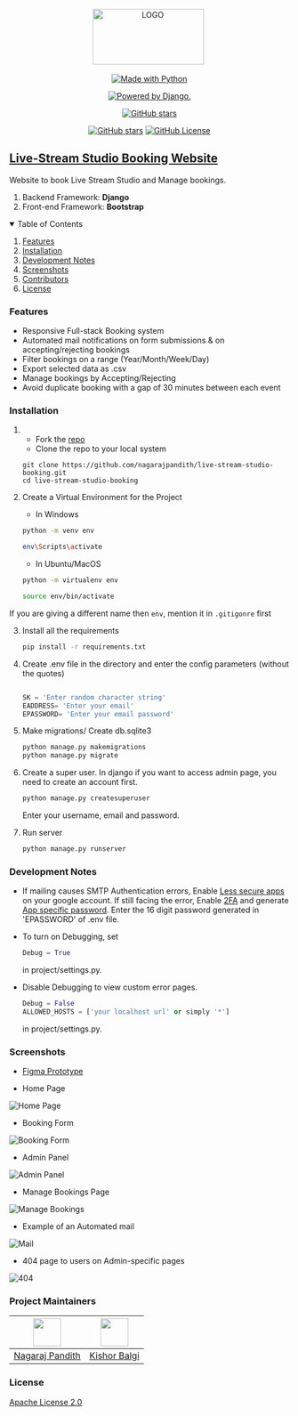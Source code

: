 <p align="center"> 
 <img src="https://raw.githubusercontent.com/nagarajpandith/live-stream-studio-booking/main/static/img/Logo.png?token=GHSAT0AAAAAABQJ6S5JNVU4ZPCAWL3B4N7WYP76GIA" alt="LOGO" border="0" width=200 height=100/>&nbsp;</a></p>

<p align="center">
<a href="https://www.python.org/"><img src="https://forthebadge.com/images/badges/made-with-python.svg" border="0" title="Made with Python" />
</p>

<p align="center">
<a href="http://www.djangoproject.com/"><img src="https://www.djangoproject.com/m/img/badges/djangopowered126x54.gif" border="0" alt="Powered by Django." title="Powered by Django." /></a>  
</p>
  
<p align="center">
<a href="https://github.com/nagarajpandith/live-stream-studio-booking/stargazers"><img alt="GitHub stars" src="https://img.shields.io/github/stars/nagarajpandith/live-stream-studio-booking?style=for-the-badge"></a>
</p>

<p align="center">
<a href="https://github.com/nagarajpandith/live-stream-studio-booking/"><img alt="GitHub stars" src="https://img.shields.io/github/last-commit/nagarajpandith/live-stream-studio-booking"></a>
<a href="https://github.com/nagarajpandith/live-stream-studio-booking/blob/main/LICENSE"><img alt="GitHub License" src="https://img.shields.io/github/license/nagarajpandith/live-stream-studio-booking"></a>
</p>

## [Live-Stream Studio Booking Website]()
Website to book Live Stream Studio and Manage bookings. 
1. Backend Framework: **Django**
2. Front-end Framework: **Bootstrap**

<details open="open">
  <summary>Table of Contents</summary>
  <ol>
    <li><a href="#features">Features</a></li>
    <li><a href="#installation">Installation</a></li>
    <li><a href="#development-notes">Development Notes</a></li>
    <li><a href="#screenshots">Screenshots</a></li>
    <li><a href="#contributors">Contributors</a></li>
    <li><a href="#license">License</a></li>
  </ol>
</details>

### Features
- Responsive Full-stack Booking system
- Automated mail notifications on form submissions & on accepting/rejecting bookings
- Filter bookings on a range (Year/Month/Week/Day)
- Export selected data as .csv
- Manage bookings by Accepting/Rejecting 
- Avoid duplicate booking with a gap of 30 minutes between each event

### Installation
1. - Fork the [repo](https://github.com/nagarajpandith/live-stream-studio-booking)
   - Clone the repo to your local system
    ```git
    git clone https://github.com/nagarajpandith/live-stream-studio-booking.git
    cd live-stream-studio-booking 
    ```
2. Create a Virtual Environment for the Project
    - In Windows
    ```bash
    python -m venv env
    
    env\Scripts\activate
    ```

    - In Ubuntu/MacOS
    ```bash
    python -m virtualenv env
    
    source env/bin/activate
    ```
If you are giving a different name then `env`, mention it in `.gitigonre` first   

3. Install all the requirements
    ```bash
    pip install -r requirements.txt
    ```
4. Create .env file in the directory and enter the config parameters (without the quotes)
    ```python
   
   SK = 'Enter random character string'
   EADDRESS= 'Enter your email'
   EPASSWORD= 'Enter your email password'

    ```
    
5. Make migrations/ Create db.sqlite3

    ```bash
    python manage.py makemigrations
    python manage.py migrate
    ```
6. Create a super user.
    In django if you want to access admin page, you need to create an account first.
    ```djangotemplate
    python manage.py createsuperuser
    ```
    Enter your username, email and password.
    
7. Run server
    ```bash
    python manage.py runserver
    ```
    
### Development Notes
- If mailing causes SMTP Authentication errors, Enable [Less secure apps](https://www.google.com/settings/security/lesssecureapps) on your google account. If still facing the error, Enable [2FA](https://myaccount.google.com/signinoptions/two-step-verification/enroll-welcome?pli=1) and generate [App specific password](https://support.google.com/accounts/answer/185833?hl=en). Enter the 16 digit password generated in 'EPASSWORD' of .env file.

- To turn on Debugging, set
    ```python
    Debug = True 
    ```
    in project/settings.py.
    
- Disable Debugging to view custom error pages. 
    ```python
    Debug = False
    ALLOWED_HOSTS = ['your localhost url' or simply '*']
    ```
    in project/settings.py. 

### Screenshots
- [Figma Prototype](https://www.figma.com/file/WwhHu8pqO9LTpj8t4LoQjQ/Live-Stream-Studio-Website-Prototype)

- Home Page
<img src="https://i.postimg.cc/zBC0xbjw/Screenshot-2022-01-30-at-10-22-46-PM.png" alt="Home Page">

- Booking Form
<img src="https://i.postimg.cc/65gnG6VB/Screenshot-2022-01-30-at-10-24-44-PM.png" alt="Booking Form">

- Admin Panel
<img src="https://i.postimg.cc/Hnj8VFVJ/Screenshot-2022-01-30-at-10-29-57-PM.png" alt="Admin Panel">

- Manage Bookings Page
<img src="https://i.postimg.cc/pTLp63Q0/Screenshot-2022-01-30-at-10-31-31-PM.png" alt="Manage Bookings">

- Example of an Automated mail
<img src="https://i.postimg.cc/638GQD78/Screenshot-2022-01-30-at-10-36-31-PM.png" alt="Mail">

- 404 page to users on Admin-specific pages
<img src="https://i.postimg.cc/sx1mRrbd/Screenshot-2022-01-31-at-8-57-49-AM.png" alt="404">

### Project Maintainers
| <img src = "https://avatars.githubusercontent.com/u/83623339?v=4" width="50px"> | <img src = "https://avatars.githubusercontent.com/u/75678927?v=4" width="50px"> | 
| :----------------------------------------------------------: | :----------------------------------------------------------: | 
| [Nagaraj Pandith](https://github.com/nagarajpandith/) |  [Kishor Balgi](https://github.com/KishorBalgi/)   |

### License
[Apache License 2.0](https://github.com/nagarajpandith/live-stream-studio-booking/blob/master/LICENSE)